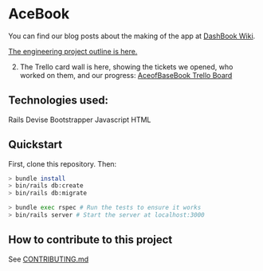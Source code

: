 # AceBook

You can find our blog posts about the making of the app at [DashBook Wiki](https://github.com/mattfreeman-london/acebook-AceofBaseBook/wiki). 

[The engineering project outline is here.](https://github.com/makersacademy/course/tree/master/engineering_projects/rails)

2. The Trello card wall is here, showing the tickets we opened, who worked on them, and our progress: [AceofBaseBook Trello Board](https://trello.com/b/1n7U2LI3/aceofbasebook)

## Technologies used:

Rails
Devise
Bootstrapper
Javascript
HTML

## Quickstart

First, clone this repository. Then:

```bash
> bundle install
> bin/rails db:create
> bin/rails db:migrate

> bundle exec rspec # Run the tests to ensure it works
> bin/rails server # Start the server at localhost:3000
```

## How to contribute to this project
See [CONTRIBUTING.md](CONTRIBUTING.md)
